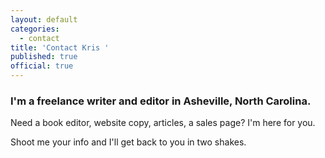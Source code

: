 ```yaml
---
layout: default
categories:
  - contact
title: 'Contact Kris '
published: true
official: true
---
```



### I'm a freelance writer and editor in Asheville, North Carolina.

Need a book editor, website copy, articles, a sales page? I'm here for you.

Shoot me your info and I'll get back to you in two shakes.
